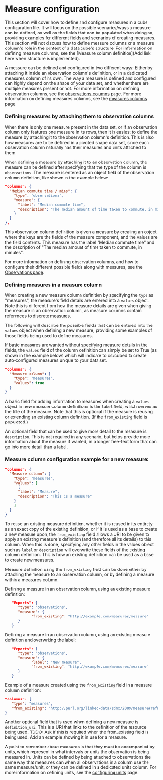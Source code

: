 # Measure configuration

This section will cover how to define and configure measures in a cube configuration file. It will focus on the possible scenarios/ways a measure can be defined, as well as the fields that can be populated when doing so, providing examples for different fields and scenarios of creating measures. This section will not discuss how to define measure columns or a measure column's role in the context of a data cube's structure. For information on defining measure columns, see the [Measure column definition](Add link here when structure is implemented).

A measure can be defined and configured in two different ways: Either by attaching it inside an observation column's definition, or in a dedicated measures column of its own. The way a measure is defined and configured can highly depend on the shape of your data set, and whether there are multiple measures present or not.
For more information on defining observation columns, see the [observations columns](./columns/observations.md) page.
For more information on defining measures columns, see the [measures columns](./columns/measures.md) page.

### Defining measures by attaching them to observation columns

When there is only one measure present in the data set, or if an observation column only features one measure in its rows, then it is easiest to define the measure by attaching it to the observation column's definition. This is also how measures are to be defined in a pivoted shape data set, since each observation column naturally has their measures and units attached to them.

When defining a measure by attaching it to an observation column, the measure can be defined after specifying that the type of the column is `observations`. The measure is entered as an object field of the observation column definition, like shown in the example below:

```json
"columns": {
  "Median commute time / mins": {
    "type": "observations",
    "measure": {
      "label": "Median commute time",
      "description": "The median amount of time taken to commute, in minutes"
    }
  }
},
```

This observation column definition is given a measure by creating an object where the keys are the fields of the measure component, and the values are the field contents. This measure has the label "Median commute time" and the description of "The median amount of time taken to commute, in minutes".

For more information on defining observation columns, and how to configure their different possible fields along with measures, see the [Observations page](./observations.md).

### Defining measures in a measure column

When creating a new measure column definition by specifying the `type` as "measures", the measure's field details are entered into a `values` object. Note this is different from how the measure details are given when giving the measure in an observation column, as measure columns contain references to discrete measures.

The following will describe the possible fields that can be entered into the `values` object when defining a new measure, providing some examples of those fields being used to define measures.

If basic measures are wanted without specifying measure details in the fields, the `values` field of the column definition can simply be set to True (as shown in the example below) which will indicate to csvcubed to create auto-configured measures unique to your data set.

```json
"columns": {
  "Measure column": {
    "type": "measures",
    "values": true
  }
}
```

A basic field for adding information to measures when creating a `values` object in new measure column definitions is the `label` field, which serves as the title of the measure. Note that this is optional if the measure is reusing or extending an existing column definition. (If the `from_existing` field is populated.)

An optional field that can be used to give more detail to the measure is `description`. This is not required in any scenario, but helps provide more information about the measure if wanted, in a longer free-text form that can go into more detail than a label.

### Measure column configuration example for a new measure:

```json
"columns": {
  "Measure column": {
    "type": "measures",
    "values": [
      {
      "label": "Measure",
      "description": "This is a measure"
    }
    ]
  }
}
```

To reuse an existing measure definition, whether it is reused in its entirety as an exact copy of the existing definition, or if it is used as a base to create a new measure upon, the `from_existing` field allows a URI to be given to apply an existing measure's definition (and therefore all its details) to this column. When this is done, specifying any other fields in the values object such as `label` or `description` will overwrite those fields of the existing column definition. This is how an existing definition can be used as a base to create new measures.

Measure definition using the `from_existing` field can be done either by attaching the measure to an observation column, or by defining a measure within a measures column.

Defining a measure in an observation column, using an existing measure definition:

```json
   "Exports": {
      "type": "observations",
      "measure": {
            "from_existing": "http://example.com/measures/measure"
      }
   }
```

Defining a measure in an observation column, using an existing measure definition and overwriting the label:

```json
   "Exports": {
      "type": "observations",
      "measure": {
            "label": "New measure",
            "from_existing": "http://example.com/measures/measure"
      }
   }
```

Example of a measure created using the `from_existing` field in a measure column definition:

```json
"columns": {
   "type": "measures",
   "from_existing": "http://purl.org/linked-data/sdmx/2009/measure#refPeriod"
}
```

Another optional field that is used when defining a new measure is `definition_uri`. This is a URI that links to the definition of the resource being used.
TODO: Ask if this is required when the from_existing field is being used. Add an example showing it in use for a measure.

A point to remember about measures is that they must be accompanied by units, which represent in what intervals or units the observation is being measured in. Units can be defined by being attached to observations the same way that measures can when all observations in a column use the same measure/unit, or they can be defined in a dedicated units column. For more information on defining units, see the [configuring units](./units.md) page.
